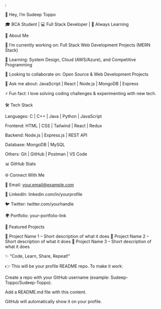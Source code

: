 :

👋 Hey, I’m Sudeep Toppo

🎓 BCA Student | 💻 Full Stack Developer | 🌱 Always Learning

🚀 About Me

🔭 I’m currently working on: Full Stack Web Development Projects (MERN Stack)

🌱 Learning: System Design, Cloud (AWS/Azure), and Competitive Programming

👯 Looking to collaborate on: Open Source & Web Development Projects

💬 Ask me about: JavaScript | React | Node.js | MongoDB | Express

⚡ Fun fact: I love solving coding challenges & experimenting with new tech.

🛠️ Tech Stack

Languages:
C | C++ | Java | Python | JavaScript

Frontend:
HTML | CSS | Tailwind | React | Redux

Backend:
Node.js | Express.js | REST API

Database:
MongoDB | MySQL

Others:
Git | GitHub | Postman | VS Code

📊 GitHub Stats

🌐 Connect With Me

📧 Email: your.email@example.com

💼 LinkedIn: linkedin.com/in/yourprofile

🐦 Twitter: twitter.com/yourhandle

🌍 Portfolio: your-portfolio-link

📂 Featured Projects

🔹 Project Name 1
 – Short description of what it does
🔹 Project Name 2
 – Short description of what it does
🔹 Project Name 3
 – Short description of what it does

✨ “Code, Learn, Share, Repeat!”

👉 This will be your profile README repo. To make it work:

Create a repo with your GitHub username (example: Sudeep-Toppo/Sudeep-Toppo).

Add a README.md file with this content.

GitHub will automatically show it on your profile.
